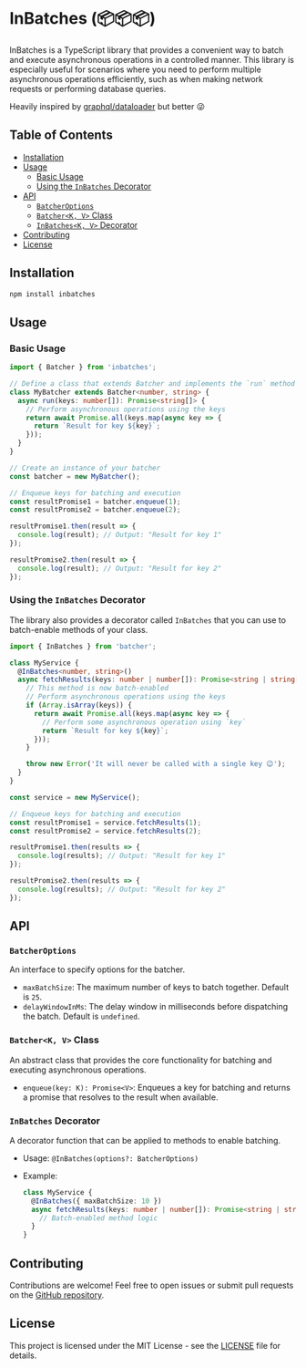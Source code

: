 # InBatches (📦📦📦)

InBatches is a TypeScript library that provides a convenient way to batch and execute asynchronous operations in a
controlled manner. This library is especially useful for scenarios where you need to perform multiple asynchronous
operations efficiently, such as when making network requests or performing database queries.

Heavily inspired by [graphql/dataloader](https://github.com/graphql/dataloader) but better 😜

## Table of Contents

- [Installation](#installation)
- [Usage](#usage)
    - [Basic Usage](#basic-usage)
    - [Using the `InBatches` Decorator](#using-the-inbatches-decorator)
- [API](#api)
    - [`BatcherOptions`](#batcheroptions)
    - [`Batcher<K, V>` Class](#batcherk-v-class)
    - [`InBatches<K, V>` Decorator](#inbatchesk-v-decorator)
- [Contributing](#contributing)
- [License](#license)

## Installation

```bash
npm install inbatches
```

## Usage

### Basic Usage

```typescript
import { Batcher } from 'inbatches';

// Define a class that extends Batcher and implements the `run` method
class MyBatcher extends Batcher<number, string> {
  async run(keys: number[]): Promise<string[]> {
    // Perform asynchronous operations using the keys
    return await Promise.all(keys.map(async key => {
      return `Result for key ${key}`;
    }));
  }
}

// Create an instance of your batcher
const batcher = new MyBatcher();

// Enqueue keys for batching and execution
const resultPromise1 = batcher.enqueue(1);
const resultPromise2 = batcher.enqueue(2);

resultPromise1.then(result => {
  console.log(result); // Output: "Result for key 1"
});

resultPromise2.then(result => {
  console.log(result); // Output: "Result for key 2"
});
```

### Using the `InBatches` Decorator

The library also provides a decorator called `InBatches` that you can use to batch-enable methods of your class.

```typescript
import { InBatches } from 'batcher';

class MyService {
  @InBatches<number, string>()
  async fetchResults(keys: number | number[]): Promise<string | string[]> {
    // This method is now batch-enabled
    // Perform asynchronous operations using the keys
    if (Array.isArray(keys)) {
      return await Promise.all(keys.map(async key => {
        // Perform some asynchronous operation using `key`
        return `Result for key ${key}`;
      }));
    }

    throw new Error('It will never be called with a single key 😉');
  }
}

const service = new MyService();

// Enqueue keys for batching and execution
const resultPromise1 = service.fetchResults(1);
const resultPromise2 = service.fetchResults(2);

resultPromise1.then(results => {
  console.log(results); // Output: "Result for key 1"
});

resultPromise2.then(results => {
  console.log(results); // Output: "Result for key 2"
});
```

## API

### `BatcherOptions`

An interface to specify options for the batcher.

- `maxBatchSize`: The maximum number of keys to batch together. Default is `25`.
- `delayWindowInMs`: The delay window in milliseconds before dispatching the batch. Default is `undefined`.

### `Batcher<K, V>` Class

An abstract class that provides the core functionality for batching and executing asynchronous operations.

- `enqueue(key: K): Promise<V>`: Enqueues a key for batching and returns a promise that resolves to the result when
  available.

### `InBatches` Decorator

A decorator function that can be applied to methods to enable batching.

- Usage: `@InBatches(options?: BatcherOptions)`
- Example:

  ```typescript
  class MyService {
    @InBatches({ maxBatchSize: 10 })
    async fetchResults(keys: number | number[]): Promise<string | string[]> {
      // Batch-enabled method logic
    }
  }
  ```

## Contributing

Contributions are welcome! Feel free to open issues or submit pull requests on
the [GitHub repository](https://github.com/onhate/inbatches).

## License

This project is licensed under the MIT License - see the [LICENSE](LICENSE) file for details.